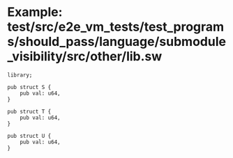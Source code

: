 # Example: test/src/e2e_vm_tests/test_programs/should_pass/language/submodule_visibility/src/other/lib.sw

```sway
library;

pub struct S {
    pub val: u64,
}

pub struct T {
    pub val: u64,
}

pub struct U {
    pub val: u64,
}

```
